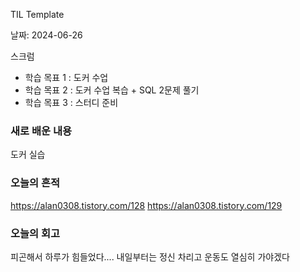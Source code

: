 TIL Template

날짜: 2024-06-26

스크럼
- 학습 목표 1 : 도커 수업
- 학습 목표 2 : 도커 수업 복습 + SQL 2문제 풀기
- 학습 목표 3 : 스터디 준비
### 새로 배운 내용

도커 실습 

### 오늘의 흔적
https://alan0308.tistory.com/128
https://alan0308.tistory.com/129

### 오늘의 회고
피곤해서 하루가 힘들었다....
내일부터는 정신 차리고 운동도 열심히 가야겠다